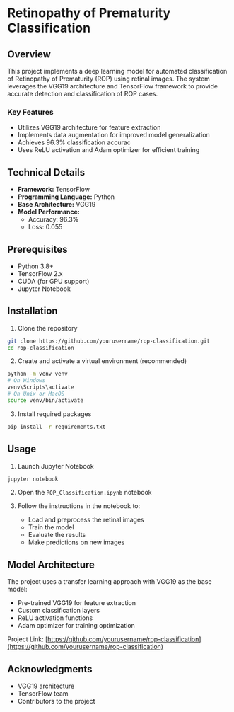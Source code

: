 # Retinopathy of Prematurity Classification

## Overview
This project implements a deep learning model for automated classification of Retinopathy of Prematurity (ROP) using retinal images. The system leverages the VGG19 architecture and TensorFlow framework to provide accurate detection and classification of ROP cases.

### Key Features
- Utilizes VGG19 architecture for feature extraction
- Implements data augmentation for improved model generalization
- Achieves 96.3% classification accurac
- Uses ReLU activation and Adam optimizer for efficient training

## Technical Details
- **Framework:** TensorFlow
- **Programming Language:** Python
- **Base Architecture:** VGG19
- **Model Performance:**
  - Accuracy: 96.3%
  - Loss: 0.055

## Prerequisites
- Python 3.8+
- TensorFlow 2.x
- CUDA (for GPU support)
- Jupyter Notebook

## Installation

1. Clone the repository
```bash
git clone https://github.com/yourusername/rop-classification.git
cd rop-classification
```

2. Create and activate a virtual environment (recommended)
```bash
python -m venv venv
# On Windows
venv\Scripts\activate
# On Unix or MacOS
source venv/bin/activate
```

3. Install required packages
```bash
pip install -r requirements.txt
```

## Usage

1. Launch Jupyter Notebook
```bash
jupyter notebook
```

2. Open the `ROP_Classification.ipynb` notebook

3. Follow the instructions in the notebook to:
   - Load and preprocess the retinal images
   - Train the model
   - Evaluate the results
   - Make predictions on new images

## Model Architecture
The project uses a transfer learning approach with VGG19 as the base model:
- Pre-trained VGG19 for feature extraction
- Custom classification layers
- ReLU activation functions
- Adam optimizer for training optimization


Project Link: [https://github.com/yourusername/rop-classification](https://github.com/yourusername/rop-classification)

## Acknowledgments
- VGG19 architecture
- TensorFlow team
- Contributors to the project
